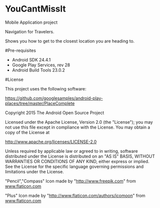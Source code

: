 # YouCantMissIt
Mobile Application project

Navigation for Travelers.

Shows you how to get to the closest location you are heading to.


#Pre-requisites

- Android SDK 24.4.1
- Google Play Services, rev 28
- Android Build Tools 23.0.2 


#License


This project uses the following software:


https://github.com/googlesamples/android-play-places/tree/master/PlaceComplete

Copyright 2015 The Android Open Source Project

Licensed under the Apache License, Version 2.0 (the "License");
you may not use this file except in compliance with the License.
You may obtain a copy of the License at

   http://www.apache.org/licenses/LICENSE-2.0

Unless required by applicable law or agreed to in writing, software
distributed under the License is distributed on an "AS IS" BASIS,
WITHOUT WARRANTIES OR CONDITIONS OF ANY KIND, either express or implied.
See the License for the specific language governing permissions and
limitations under the License.


"Pencil","Compass" Icon made by "http://www.freepik.com" from www.flaticon.com

"Plus" Icon made by "http://www.flaticon.com/authors/icomoon" from www.flaticon.com
